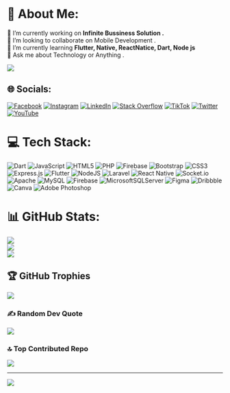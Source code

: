 # 💫 About Me:
🔭 I’m currently working on  <b>Infinite Bussiness Solution .</b>  <br>👯 I’m looking to collaborate on Mobile Development .<br>🌱 I’m currently learning <b> Flutter, Native, ReactNatice, Dart, Node js</b> <br>💬 Ask me about Technology or Anything .<br>

[![](https://visitcount.itsvg.in/api?id=Boneheinwai6801&icon=5&color=6)](https://visitcount.itsvg.in)
## 

## 🌐 Socials:
[![Facebook](https://img.shields.io/badge/Facebook-%231877F2.svg?logo=Facebook&logoColor=white)](https://facebook.com/heinswaiz2001) [![Instagram](https://img.shields.io/badge/Instagram-%23E4405F.svg?logo=Instagram&logoColor=white)](https://instagram.com/bh33one_hein_wai) [![LinkedIn](https://img.shields.io/badge/LinkedIn-%230077B5.svg?logo=linkedin&logoColor=white)](https://linkedin.com/in/bone-hein-wai-569b29264) [![Stack Overflow](https://img.shields.io/badge/-Stackoverflow-FE7A16?logo=stack-overflow&logoColor=white)](https://stackoverflow.com/users/23189117) [![TikTok](https://img.shields.io/badge/TikTok-%23000000.svg?logo=TikTok&logoColor=white)](https://tiktok.com/@bhw2222) [![Twitter](https://img.shields.io/badge/Twitter-%231DA1F2.svg?logo=Twitter&logoColor=white)](https://twitter.com/BoneHeinWai2) [![YouTube](https://img.shields.io/badge/YouTube-%23FF0000.svg?logo=YouTube&logoColor=white)](https://youtube.com/channel/UCD5TyQGUVOLDXoZW_ZznqPg) 

# 💻 Tech Stack:
![Dart](https://img.shields.io/badge/dart-%230175C2.svg?style=for-the-badge&logo=dart&logoColor=white) ![JavaScript](https://img.shields.io/badge/javascript-%23323330.svg?style=for-the-badge&logo=javascript&logoColor=%23F7DF1E) ![HTML5](https://img.shields.io/badge/html5-%23E34F26.svg?style=for-the-badge&logo=html5&logoColor=white) ![PHP](https://img.shields.io/badge/php-%23777BB4.svg?style=for-the-badge&logo=php&logoColor=white) ![Firebase](https://img.shields.io/badge/firebase-%23039BE5.svg?style=for-the-badge&logo=firebase) ![Bootstrap](https://img.shields.io/badge/bootstrap-%238511FA.svg?style=for-the-badge&logo=bootstrap&logoColor=white) ![CSS3](https://img.shields.io/badge/css3-%231572B6.svg?style=for-the-badge&logo=css3&logoColor=white) ![Express.js](https://img.shields.io/badge/express.js-%23404d59.svg?style=for-the-badge&logo=express&logoColor=%2361DAFB) ![Flutter](https://img.shields.io/badge/Flutter-%2302569B.svg?style=for-the-badge&logo=Flutter&logoColor=white) ![NodeJS](https://img.shields.io/badge/node.js-6DA55F?style=for-the-badge&logo=node.js&logoColor=white) ![Laravel](https://img.shields.io/badge/laravel-%23FF2D20.svg?style=for-the-badge&logo=laravel&logoColor=white) ![React Native](https://img.shields.io/badge/react_native-%2320232a.svg?style=for-the-badge&logo=react&logoColor=%2361DAFB) ![Socket.io](https://img.shields.io/badge/Socket.io-black?style=for-the-badge&logo=socket.io&badgeColor=010101) ![Apache](https://img.shields.io/badge/apache-%23D42029.svg?style=for-the-badge&logo=apache&logoColor=white) ![MySQL](https://img.shields.io/badge/mysql-%2300000f.svg?style=for-the-badge&logo=mysql&logoColor=white) ![Firebase](https://img.shields.io/badge/Firebase-039BE5?style=for-the-badge&logo=Firebase&logoColor=white) ![MicrosoftSQLServer](https://img.shields.io/badge/Microsoft%20SQL%20Server-CC2927?style=for-the-badge&logo=microsoft%20sql%20server&logoColor=white) ![Figma](https://img.shields.io/badge/figma-%23F24E1E.svg?style=for-the-badge&logo=figma&logoColor=white) ![Dribbble](https://img.shields.io/badge/Dribbble-EA4C89?style=for-the-badge&logo=dribbble&logoColor=white) ![Canva](https://img.shields.io/badge/Canva-%2300C4CC.svg?style=for-the-badge&logo=Canva&logoColor=white) ![Adobe Photoshop](https://img.shields.io/badge/adobe%20photoshop-%2331A8FF.svg?style=for-the-badge&logo=adobe%20photoshop&logoColor=white)
# 📊 GitHub Stats:
![](https://github-readme-stats.vercel.app/api?username=Boneheinwai6801&theme=dark&hide_border=false&include_all_commits=true&count_private=false)<br/>
![](https://github-readme-streak-stats.herokuapp.com/?user=Boneheinwai6801&theme=dark&hide_border=false)<br/>
![](https://github-readme-stats.vercel.app/api/top-langs/?username=Boneheinwai6801&theme=dark&hide_border=false&include_all_commits=true&count_private=false&layout=compact)

## 🏆 GitHub Trophies
![](https://github-profile-trophy.vercel.app/?username=Boneheinwai6801&theme=radical&no-frame=false&no-bg=true&margin-w=4)

### ✍️ Random Dev Quote
![](https://quotes-github-readme.vercel.app/api?type=horizontal&theme=radical)

### 🔝 Top Contributed Repo
![](https://github-contributor-stats.vercel.app/api?username=Boneheinwai6801&limit=5&theme=dark&combine_all_yearly_contributions=true)

---
[![](https://visitcount.itsvg.in/api?id=Boneheinwai6801&icon=5&color=6)](https://visitcount.itsvg.in)

<!-- Proudly created with GPRM ( https://gprm.itsvg.in ) -->
